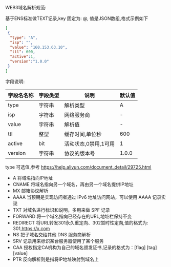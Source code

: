 
WEB3域名解析规范:

基于ENS标准做TEXT记录,key 固定为: @, 值是JSON数组,格式示例如下
```json
[
 {
  "type": "A",
  "isp": "",
  "value": "160.153.63.10",
  "ttl": 600,
  "active":1,
  "version":"1.0.0"
 }
]
```

字段说明:

| 字段名名称   | 字段类型   |说明            |  默认值    |
| ----------- | -----------| -------------  | -----------| 
| type        | 字符串     | 解析类型        |    A       |
| isp         | 字符串     | 网络服务商      |    -       |
| value       | 字符串     | 解析值          |    -       |
| ttl         | 整型       | 缓存时间,单位秒 |  600       |
| active      | bit        | 活动状态,0禁用,1可用 |    1  |
| version     | 字符串     | 协议的版本号    |    1.0.0   |


type 可选值,参考 https://help.aliyun.com/document_detail/29725.html  
- A   将域名指向IP地址  
- CNAME  将域名指向另一个域名，再由另一个域名提供IP地址
- MX  邮箱协议解析  
- AAAA 当预期是实现访问者通过 IPv6 地址访问网站，可以使用 AAAA 记录实现  
- TXT  对域名进行标识和说明，多用来做 SPF 记录  
- FORWARD 将一个域名指向已经存在的URL,地址栏保持不变
- REDIRECT 将URL转发301永久重定向、302暂时性定向,值的格式为: 301,https://x.com  
- NS  把子域名交给其他 DNS 服务商解析
- SRV 记录用来标识某台服务器使用了某个服务  
- CAA 授权指定CA机构为自己的域名颁发证书,记录的格式为：[flag] [tag] [value] 
- PTR 反向解析则是指将IP地址映射到域名上  
